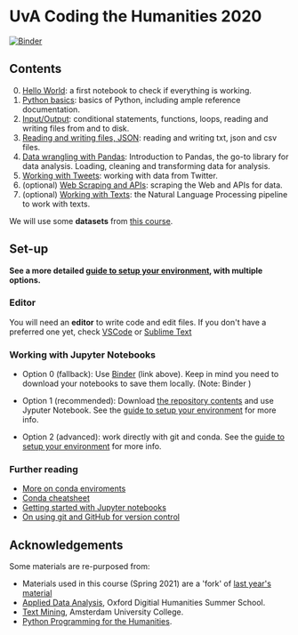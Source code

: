 # UvA Coding the Humanities 2020

[![Binder](https://mybinder.org/badge_logo.svg)](https://mybinder.org/v2/gh/uvacreate/2021-coding-the-humanities/master)

## Contents

0. [Hello World](notebooks/0_HelloWorld.ipynb): a first notebook to check if everything is working.
1. [Python basics](notebooks/1_Basics.ipynb): basics of Python, including ample reference documentation.
2. [Input/Output](notebooks/2_InputOutput.ipynb): conditional statements, functions, loops, reading and writing files from and to disk.
3. [Reading and writing files, JSON](notebooks/3_ReadingAndWritingFilesPandas.ipynb): reading and writing txt, json and csv files.
4. [Data wrangling with Pandas](notebooks/4_PandasDataWrangling.ipynb): Introduction to Pandas, the go-to library for data analysis. Loading, cleaning and transforming data for analysis. 
5. [Working with Tweets](notebooks/5_WorkingTweets.ipynb): working with data from Twitter.
6. (optional) [Web Scraping and APIs](notebooks/6_WebScraping.ipynb): scraping the Web and APIs for data.
7. (optional) [Working with Texts](notebooks/7_WorkingTexts.ipynb): the Natural Language Processing pipeline to work with texts.

We will use some **datasets** from [this course](https://github.com/mromanello/ADA-DHOxSS/tree/master/data).

## Set-up
**See a more detailed [guide to setup your environment](setup.md), with multiple options.**

### Editor

You will need an **editor** to write code and edit files. If you don't have a preferred one yet, check [VSCode](https://code.visualstudio.com/) or [Sublime Text](https://www.sublimetext.com/)

### Working with Jupyter Notebooks

* Option 0 (fallback): Use [Binder](https://mybinder.org) (link above). Keep in mind you need to download your notebooks to save them locally. (Note: Binder )

* Option 1 (recommended): Download [the repository contents](https://github.com/uvacreate/2021-coding-the-humanities) and use Jyputer Notebook. See the [guide to setup your environment](setup.md) for more info.

* Option 2 (advanced): work directly with git and conda. See the [guide to setup your environment](setup.md) for more info.

### Further reading

* [More on conda enviroments](https://docs.conda.io/projects/conda/en/latest/user-guide/tasks/manage-environments.html)
* [Conda cheatsheet](https://docs.conda.io/projects/conda/en/4.6.0/_downloads/52a95608c49671267e40c689e0bc00ca/conda-cheatsheet.pdf)
* [Getting started with Jupyter notebooks](https://medium.com/codingthesmartway-com-blog/getting-started-with-jupyter-notebook-for-python-4e7082bd5d46)
* [On using git and GitHub for version control](https://alan-turing-institute.github.io/rsd-engineeringcourse/ch02git)



## Acknowledgements

Some materials are re-purposed from:
* Materials used in this course (Spring 2021) are a 'fork' of [last year's material](https://github.com/Giovanni1085/UvA_CDH_2020)
* [Applied Data Analysis](https://github.com/mromanello/ADA-DHOxSS), Oxford Digitial Humanities Summer School.
* [Text Mining](https://github.com/Giovanni1085/AUC_TMCI_2019), Amsterdam University College.
* [Python Programming for the Humanities](http://www.karsdorp.io/python-course).
